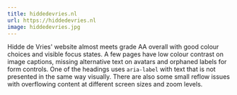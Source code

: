 ```yaml
---
title: hiddedevries.nl
url: https://hiddedevries.nl
image: hiddedevries.jpg
---
```


Hidde de Vries' website almost meets grade AA overall with good colour choices and visible focus states. A few pages have low colour contrast on image captions, missing alternative text on avatars and orphaned labels for form controls. One of the headings uses `aria-label` with text that is not presented in the same way visually. There are also some small reflow issues with overflowing content at different screen sizes and zoom levels.
